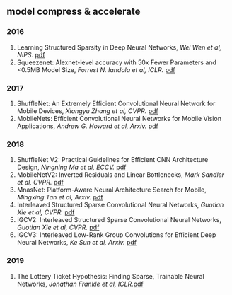## model compress & accelerate

### 2016
1. Learning Structured Sparsity in Deep Neural Networks, *Wei Wen et al, NIPS.* [pdf](https://arxiv.org/pdf/1608.03665.pdf)
1. Squeezenet: Alexnet-level accuracy with 50x Fewer Parameters and <0.5MB Model Size, *Forrest N. Iandola et al, ICLR.* [pdf](https://arxiv.org/pdf/1602.07360.pdf)

### 2017
1. ShuffleNet: An Extremely Efficient Convolutional Neural Network for Mobile Devices, *Xiangyu Zhang et al, CVPR.* [pdf](https://arxiv.org/pdf/1707.01083.pdf)
1. MobileNets: Efficient Convolutional Neural Networks for Mobile Vision Applications, *Andrew G. Howard et al, Arxiv.* [pdf](https://arxiv.org/pdf/1704.04861.pdf)

### 2018
1. ShuffleNet V2: Practical Guidelines for Efficient CNN Architecture Design, *Ningning Ma et al, ECCV.* [pdf](https://arxiv.org/pdf/1807.11164.pdf)
1. MobileNetV2: Inverted Residuals and Linear Bottlenecks, *Mark Sandler et al, CVPR.* [pdf](https://arxiv.org/pdf/1801.04381.pdf)
1. MnasNet: Platform-Aware Neural Architecture Search for Mobile, *Mingxing Tan et al, Arxiv.* [pdf](https://arxiv.org/pdf/1807.11626.pdf)
1. Interleaved Structured Sparse Convolutional Neural Networks, *Guotian Xie et al, CVPR.* [pdf](http://openaccess.thecvf.com/content_cvpr_2018/papers/Xie_Interleaved_Structured_Sparse_CVPR_2018_paper.pdf)
1. IGCV2: Interleaved Structured Sparse Convolutional Neural Networks, *Guotian Xie et al, CVPR.* [pdf](https://arxiv.org/pdf/1804.06202.pdf)
1. IGCV3: Interleaved Low-Rank Group Convolutions for Efficient Deep Neural Networks, *Ke Sun et al, Arxiv.* [pdf](https://arxiv.org/pdf/1806.00178.pdf)
### 2019
1. The Lottery Ticket Hypothesis: Finding Sparse, Trainable Neural Networks, *Jonathan Frankle et al, ICLR.*[pdf](https://arxiv.org/pdf/1803.03635.pdf)
